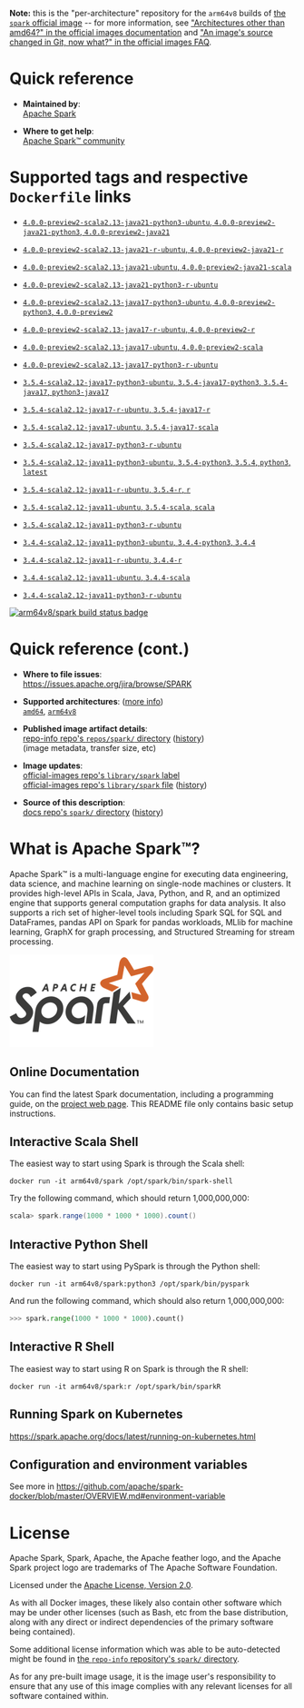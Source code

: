 <!--

********************************************************************************

WARNING:

    DO NOT EDIT "spark/README.md"

    IT IS AUTO-GENERATED

    (from the other files in "spark/" combined with a set of templates)

********************************************************************************

-->

**Note:** this is the "per-architecture" repository for the `arm64v8` builds of [the `spark` official image](https://hub.docker.com/_/spark) -- for more information, see ["Architectures other than amd64?" in the official images documentation](https://github.com/docker-library/official-images#architectures-other-than-amd64) and ["An image's source changed in Git, now what?" in the official images FAQ](https://github.com/docker-library/faq#an-images-source-changed-in-git-now-what).

# Quick reference

-	**Maintained by**:  
	[Apache Spark](https://spark.apache.org/committers.html)

-	**Where to get help**:  
	[Apache Spark™ community](https://spark.apache.org/community.html)

# Supported tags and respective `Dockerfile` links

-	[`4.0.0-preview2-scala2.13-java21-python3-ubuntu`, `4.0.0-preview2-java21-python3`, `4.0.0-preview2-java21`](https://github.com/apache/spark-docker/blob/059a2817e53ac7c0c408196f9eb91397a99ec84e/4.0.0-preview2/scala2.13-java21-python3-ubuntu/Dockerfile)

-	[`4.0.0-preview2-scala2.13-java21-r-ubuntu`, `4.0.0-preview2-java21-r`](https://github.com/apache/spark-docker/blob/059a2817e53ac7c0c408196f9eb91397a99ec84e/4.0.0-preview2/scala2.13-java21-r-ubuntu/Dockerfile)

-	[`4.0.0-preview2-scala2.13-java21-ubuntu`, `4.0.0-preview2-java21-scala`](https://github.com/apache/spark-docker/blob/059a2817e53ac7c0c408196f9eb91397a99ec84e/4.0.0-preview2/scala2.13-java21-ubuntu/Dockerfile)

-	[`4.0.0-preview2-scala2.13-java21-python3-r-ubuntu`](https://github.com/apache/spark-docker/blob/059a2817e53ac7c0c408196f9eb91397a99ec84e/4.0.0-preview2/scala2.13-java21-python3-r-ubuntu/Dockerfile)

-	[`4.0.0-preview2-scala2.13-java17-python3-ubuntu`, `4.0.0-preview2-python3`, `4.0.0-preview2`](https://github.com/apache/spark-docker/blob/059a2817e53ac7c0c408196f9eb91397a99ec84e/4.0.0-preview2/scala2.13-java17-python3-ubuntu/Dockerfile)

-	[`4.0.0-preview2-scala2.13-java17-r-ubuntu`, `4.0.0-preview2-r`](https://github.com/apache/spark-docker/blob/059a2817e53ac7c0c408196f9eb91397a99ec84e/4.0.0-preview2/scala2.13-java17-r-ubuntu/Dockerfile)

-	[`4.0.0-preview2-scala2.13-java17-ubuntu`, `4.0.0-preview2-scala`](https://github.com/apache/spark-docker/blob/059a2817e53ac7c0c408196f9eb91397a99ec84e/4.0.0-preview2/scala2.13-java17-ubuntu/Dockerfile)

-	[`4.0.0-preview2-scala2.13-java17-python3-r-ubuntu`](https://github.com/apache/spark-docker/blob/059a2817e53ac7c0c408196f9eb91397a99ec84e/4.0.0-preview2/scala2.13-java17-python3-r-ubuntu/Dockerfile)

-	[`3.5.4-scala2.12-java17-python3-ubuntu`, `3.5.4-java17-python3`, `3.5.4-java17`, `python3-java17`](https://github.com/apache/spark-docker/blob/6b917ced4279dd7b3a33a81a08db37b3f27e037b/3.5.4/scala2.12-java17-python3-ubuntu/Dockerfile)

-	[`3.5.4-scala2.12-java17-r-ubuntu`, `3.5.4-java17-r`](https://github.com/apache/spark-docker/blob/6b917ced4279dd7b3a33a81a08db37b3f27e037b/3.5.4/scala2.12-java17-r-ubuntu/Dockerfile)

-	[`3.5.4-scala2.12-java17-ubuntu`, `3.5.4-java17-scala`](https://github.com/apache/spark-docker/blob/6b917ced4279dd7b3a33a81a08db37b3f27e037b/3.5.4/scala2.12-java17-ubuntu/Dockerfile)

-	[`3.5.4-scala2.12-java17-python3-r-ubuntu`](https://github.com/apache/spark-docker/blob/6b917ced4279dd7b3a33a81a08db37b3f27e037b/3.5.4/scala2.12-java17-python3-r-ubuntu/Dockerfile)

-	[`3.5.4-scala2.12-java11-python3-ubuntu`, `3.5.4-python3`, `3.5.4`, `python3`, `latest`](https://github.com/apache/spark-docker/blob/6b917ced4279dd7b3a33a81a08db37b3f27e037b/3.5.4/scala2.12-java11-python3-ubuntu/Dockerfile)

-	[`3.5.4-scala2.12-java11-r-ubuntu`, `3.5.4-r`, `r`](https://github.com/apache/spark-docker/blob/6b917ced4279dd7b3a33a81a08db37b3f27e037b/3.5.4/scala2.12-java11-r-ubuntu/Dockerfile)

-	[`3.5.4-scala2.12-java11-ubuntu`, `3.5.4-scala`, `scala`](https://github.com/apache/spark-docker/blob/6b917ced4279dd7b3a33a81a08db37b3f27e037b/3.5.4/scala2.12-java11-ubuntu/Dockerfile)

-	[`3.5.4-scala2.12-java11-python3-r-ubuntu`](https://github.com/apache/spark-docker/blob/6b917ced4279dd7b3a33a81a08db37b3f27e037b/3.5.4/scala2.12-java11-python3-r-ubuntu/Dockerfile)

-	[`3.4.4-scala2.12-java11-python3-ubuntu`, `3.4.4-python3`, `3.4.4`](https://github.com/apache/spark-docker/blob/18c599ec44230c48fc982eb52d6cdf069883a57d/3.4.4/scala2.12-java11-python3-ubuntu/Dockerfile)

-	[`3.4.4-scala2.12-java11-r-ubuntu`, `3.4.4-r`](https://github.com/apache/spark-docker/blob/18c599ec44230c48fc982eb52d6cdf069883a57d/3.4.4/scala2.12-java11-r-ubuntu/Dockerfile)

-	[`3.4.4-scala2.12-java11-ubuntu`, `3.4.4-scala`](https://github.com/apache/spark-docker/blob/18c599ec44230c48fc982eb52d6cdf069883a57d/3.4.4/scala2.12-java11-ubuntu/Dockerfile)

-	[`3.4.4-scala2.12-java11-python3-r-ubuntu`](https://github.com/apache/spark-docker/blob/18c599ec44230c48fc982eb52d6cdf069883a57d/3.4.4/scala2.12-java11-python3-r-ubuntu/Dockerfile)

[![arm64v8/spark build status badge](https://img.shields.io/jenkins/s/https/doi-janky.infosiftr.net/job/multiarch/job/arm64v8/job/spark.svg?label=arm64v8/spark%20%20build%20job)](https://doi-janky.infosiftr.net/job/multiarch/job/arm64v8/job/spark/)

# Quick reference (cont.)

-	**Where to file issues**:  
	https://issues.apache.org/jira/browse/SPARK

-	**Supported architectures**: ([more info](https://github.com/docker-library/official-images#architectures-other-than-amd64))  
	[`amd64`](https://hub.docker.com/r/amd64/spark/), [`arm64v8`](https://hub.docker.com/r/arm64v8/spark/)

-	**Published image artifact details**:  
	[repo-info repo's `repos/spark/` directory](https://github.com/docker-library/repo-info/blob/master/repos/spark) ([history](https://github.com/docker-library/repo-info/commits/master/repos/spark))  
	(image metadata, transfer size, etc)

-	**Image updates**:  
	[official-images repo's `library/spark` label](https://github.com/docker-library/official-images/issues?q=label%3Alibrary%2Fspark)  
	[official-images repo's `library/spark` file](https://github.com/docker-library/official-images/blob/master/library/spark) ([history](https://github.com/docker-library/official-images/commits/master/library/spark))

-	**Source of this description**:  
	[docs repo's `spark/` directory](https://github.com/docker-library/docs/tree/master/spark) ([history](https://github.com/docker-library/docs/commits/master/spark))

# What is Apache Spark™?

Apache Spark™ is a multi-language engine for executing data engineering, data science, and machine learning on single-node machines or clusters. It provides high-level APIs in Scala, Java, Python, and R, and an optimized engine that supports general computation graphs for data analysis. It also supports a rich set of higher-level tools including Spark SQL for SQL and DataFrames, pandas API on Spark for pandas workloads, MLlib for machine learning, GraphX for graph processing, and Structured Streaming for stream processing.

![logo](https://raw.githubusercontent.com/docker-library/docs/a16cd1ae80c04193c029a686d3006c95edb81594/spark/logo.png)

## Online Documentation

You can find the latest Spark documentation, including a programming guide, on the [project web page](https://spark.apache.org/documentation.html). This README file only contains basic setup instructions.

## Interactive Scala Shell

The easiest way to start using Spark is through the Scala shell:

```console
docker run -it arm64v8/spark /opt/spark/bin/spark-shell
```

Try the following command, which should return 1,000,000,000:

```scala
scala> spark.range(1000 * 1000 * 1000).count()
```

## Interactive Python Shell

The easiest way to start using PySpark is through the Python shell:

```console
docker run -it arm64v8/spark:python3 /opt/spark/bin/pyspark
```

And run the following command, which should also return 1,000,000,000:

```python
>>> spark.range(1000 * 1000 * 1000).count()
```

## Interactive R Shell

The easiest way to start using R on Spark is through the R shell:

```console
docker run -it arm64v8/spark:r /opt/spark/bin/sparkR
```

## Running Spark on Kubernetes

https://spark.apache.org/docs/latest/running-on-kubernetes.html

## Configuration and environment variables

See more in https://github.com/apache/spark-docker/blob/master/OVERVIEW.md#environment-variable

# License

Apache Spark, Spark, Apache, the Apache feather logo, and the Apache Spark project logo are trademarks of The Apache Software Foundation.

Licensed under the [Apache License, Version 2.0](https://www.apache.org/licenses/LICENSE-2.0).

As with all Docker images, these likely also contain other software which may be under other licenses (such as Bash, etc from the base distribution, along with any direct or indirect dependencies of the primary software being contained).

Some additional license information which was able to be auto-detected might be found in [the `repo-info` repository's `spark/` directory](https://github.com/docker-library/repo-info/tree/master/repos/spark).

As for any pre-built image usage, it is the image user's responsibility to ensure that any use of this image complies with any relevant licenses for all software contained within.

